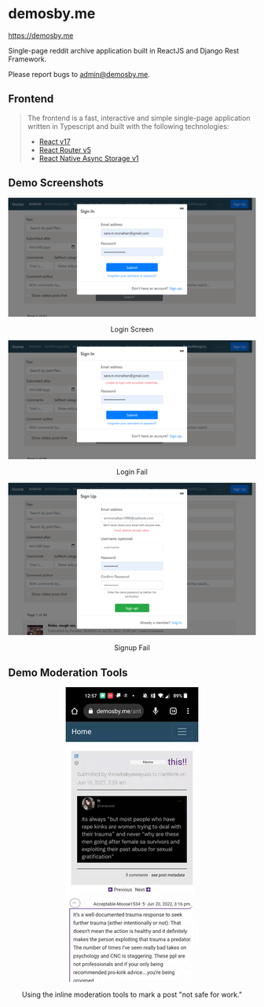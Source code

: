# demosby.me
https://demosby.me 

Single-page reddit archive application built in ReactJS and Django Rest Framework. 

Please report bugs to admin@demosby.me.

## Frontend
> The frontend is a fast, interactive and simple single-page application written in Typescript and built with the following technologies: 
> * [React v17](https://facebook.github.io/react)
> * [React Router v5](https://github.com/ReactTraining/react-router)
> * [React Native Async Storage v1](https://github.com/react-native-async-storage/async-storage)

## Demo Screenshots 
<!-- ![Screenshot 1](previews/demo_login.png "log in screen") -->
<p align="center">
  <img style="width:600px;height:auto;" src="previews/demo_login.png">
</p>
<p align="center">Login Screen</p>
<!-- ![Screenshot 2](previews/demo_login_fail.png) -->
<p align="center">
  <img style="width:600px;height:auto;" src="previews/demo_login_fail.png">
</p>
<p style="text-align:center;">Login Fail</p>
<!-- ![Screenshot 3](previews/demo_signup_fail.png) -->
<p align="center">
  <img style="width:600px;height:auto;" src="previews/demo_signup_fail.png">
</p>
<p align="center">Signup Fail</p>

## Demo Moderation Tools 
<!-- ![.](previews/toggle_nsfw.gif) -->
<p align="center">
  <!--<img width="460" height="300" src="http://www.fillmurray.com/460/300">-->
  <img src="previews/toggle_nsfw.gif">
</p>
<p align="center">Using the inline moderation tools to mark a post "not safe for work."</p>
